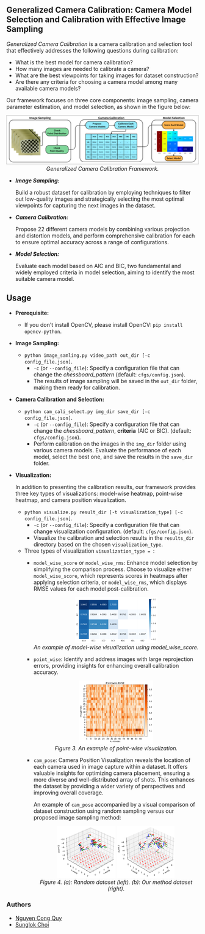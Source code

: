 ## Generalized Camera Calibration: Camera Model Selection and Calibration with Effective Image Sampling
_Generalized Camera Calibration_ is a camera calibration and selection tool that effectively addresses the following 
questions during calibration: 

* What is the best model for camera calibration?
* How many images are needed to calibrate a camera? 
* What are the best viewpoints for taking images for dataset construction?
* Are there any criteria for choosing a camera model among many available camera models?
  
Our framework focuses on three core components: image sampling, camera parameter estimation, and model selection, 
as shown in the figure below:

<p align='center'>
  <img width="800px" src="https://github.com/mint-lab/mint_camera_calib/blob/main/docs/pipeline.png" />
  <br/>
  <i> Generalized Camera Calibration Framework.</i>
</p>

* **_Image Sampling:_**

  Build a robust dataset for calibration by employing techniques to filter out low-quality images
and strategically selecting the most optimal viewpoints for capturing the next images in the dataset.

* **_Camera Calibration:_**

  Propose 22 different camera models by combining various projection and distortion models, and perform comprehensive
  calibration for each to ensure optimal accuracy across a range of configurations.
  
* **_Model Selection:_**
  
  Evaluate each model based on AIC and BIC, two fundamental and widely employed criteria in model selection, 
  aiming to identify the most suitable camera model.
  
## Usage
* __Prerequisite:__
  * If you don't install OpenCV, please install OpenCV: `pip install opencv-python`.

* __Image Sampling:__
  *  `python image_samling.py video_path out_dir [-c config_file.json]`.
        * `-c` (or `--config_file`): Specify a configuration file that can change the _chessboard_pattern_
      (default: `cfgs/config.json`).
        * The results of image sampling will be saved in the `out_dir` folder, making them ready for calibration.
   
* __Camera Calibration and Selection:__
  *  `python cam_cali_select.py img_dir save_dir [-c config_file.json]`.
        * `-c` (or `--config_file`): Specify a configuration file that can change the _chessboard_pattern_, __criteria__
          (AIC or BIC).
      (default: `cfgs/config.json`).
        * Perform calibration on the images in the `img_dir` folder using various camera models. Evaluate the performance
          of each model, select the best one, and save the results in the `save_dir` folder.

* __Visualization:__
  
  In addition to presenting the calibration results, our framework provides three key types of visualizations: model-wise heatmap,
  point-wise heatmap, and camera position visualization.

  *  `python visualize.py result_dir [-t visualization_type] [-c config_file.json]`.
        * `-c` (or `--config_file`): Specify a configuration file that can change visualization configuration.
      (default: `cfgs/config.json`).
        *  Visualize the calibration and selection results in the `results_dir` directory based on the chosen `visualization_type`.
  *  Three types of visualization `visualization_type = `:
      * `model_wise_score` or `model_wise_rms`:
        Enhance model selection by simplifying the comparison process. Choose to visualize either `model_wise_score`, which represents
        scores in heatmaps after applying selection criteria, or `model_wise_rms`, which displays RMSE values for each model post-calibration.
  
        <p align="center">
          <img width="50%" src="https://github.com/mint-lab/mint_camera_calib/blob/main/docs/model_wise_score.png" alt="Model Wise Score" />
          <br />
          <i>An example of model-wise visualization using model_wise_score.</i>
        </p>      
  
      * `point_wise`:
         Identify and address images with large reprojection errors, providing insights for enhancing overall calibration accuracy.
 
        <p align='center'>
          <img width="45%" src="https://github.com/mint-lab/mint_camera_calib/blob/main/docs/point_wise.png" />
          <br />
          <i>Figure 3. An example of point-wise visualization.</i>
        </p>
  
      * `cam_pose`:
        Camera Position Visualization reveals the location of each camera used in image capture within a dataset. It offers valuable insights for optimizing 
        camera placement, ensuring a more diverse and well-distributed array of shots. This enhances the dataset by providing a wider variety of perspectives
        and improving overall coverage.
 
        An example of `cam_pose` accompanied by a visual comparison of dataset construction using random sampling versus our proposed image sampling method:
 
        <p align="center">
            <img src="https://github.com/mint-lab/mint_camera_calib/blob/main/docs/random_dataset_cam_pose.png" width="35%" alt="Random dataset" />
            <img src="https://github.com/mint-lab/mint_camera_calib/blob/main/docs/our_dataset_cam_pose.png" width="35%" alt="Our method dataset" />
            <br>
            <i>Figure 4. (a): Random dataset (left). (b): Our method dataset (right).</i>
        </p>




### Authors
* [Nguyen Cong Quy](https://github.com/ncquy)
* [Sunglok Choi](https://mint-lab.github.io/sunglok/)
